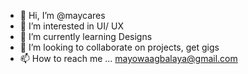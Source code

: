 - 👋 Hi, I’m @maycares
- 👀 I’m interested in UI/ UX 
- 🌱 I’m currently learning  Designs
- 💞️ I’m looking to collaborate on projects, get gigs
- 📫 How to reach me ... mayowaagbalaya@gmail.com

<!---
maycares/maycares is a ✨ special ✨ repository because its `README.md` (this file) appears on your GitHub profile.
You can click the Preview link to take a look at your changes.
--->

